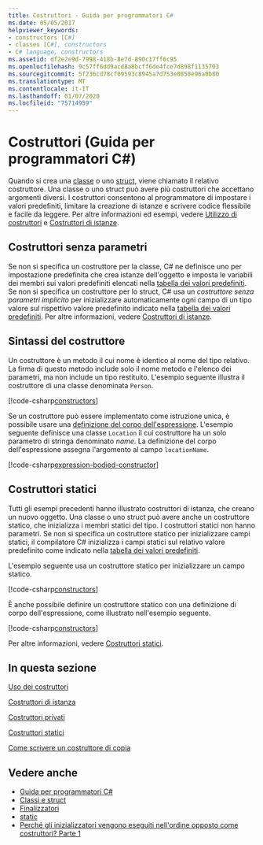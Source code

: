 ```yaml
---
title: Costruttori - Guida per programmatori C#
ms.date: 05/05/2017
helpviewer_keywords:
- constructors [C#]
- classes [C#], constructors
- C# language, constructors
ms.assetid: df2e2e9d-7998-418b-8e7d-890c17ff6c95
ms.openlocfilehash: 9c57ff6dd9acd8a8bcff6de4fce7d898f1135703
ms.sourcegitcommit: 5f236cd78cf09593c8945a7d753e0850e96a0b80
ms.translationtype: MT
ms.contentlocale: it-IT
ms.lasthandoff: 01/07/2020
ms.locfileid: "75714959"
---
```

# <a name="constructors-c-programming-guide"></a>Costruttori (Guida per programmatori C#)

Quando si crea una [classe](../../language-reference/keywords/class.md) o uno [struct](../../language-reference/keywords/struct.md), viene chiamato il relativo costruttore. Una classe o uno struct può avere più costruttori che accettano argomenti diversi. I costruttori consentono al programmatore di impostare i valori predefiniti, limitare la creazione di istanze e scrivere codice flessibile e facile da leggere. Per altre informazioni ed esempi, vedere [Utilizzo di costruttori](./using-constructors.md) e [Costruttori di istanze](./instance-constructors.md).  

## <a name="parameterless-constructors"></a>Costruttori senza parametri
  
Se non si specifica un costruttore per la classe, C# ne definisce uno per impostazione predefinita che crea istanze dell'oggetto e imposta le variabili dei membri sui valori predefiniti elencati nella [tabella dei valori predefiniti](../../language-reference/keywords/default-values-table.md). Se non si specifica un costruttore per lo struct, C# usa un *costruttore senza parametri implicito* per inizializzare automaticamente ogni campo di un tipo valore sul rispettivo valore predefinito indicato nella [tabella dei valori predefiniti](../../language-reference/keywords/default-values-table.md). Per altre informazioni, vedere [Costruttori di istanze](./instance-constructors.md).  

## <a name="constructor-syntax"></a>Sintassi del costruttore

Un costruttore è un metodo il cui nome è identico al nome del tipo relativo. La firma di questo metodo include solo il nome metodo e l'elenco dei parametri, ma non include un tipo restituito. L'esempio seguente illustra il costruttore di una classe denominata `Person`.

[!code-csharp[constructors](../../../../samples/snippets/csharp/programming-guide/classes-and-structs/constructors1.cs#1)]  

Se un costruttore può essere implementato come istruzione unica, è possibile usare una [definizione del corpo dell'espressione](../statements-expressions-operators/expression-bodied-members.md). L'esempio seguente definisce una classe `Location` il cui costruttore ha un solo parametro di stringa denominato *name*. La definizione del corpo dell'espressione assegna l'argomento al campo `locationName`.

[!code-csharp[expression-bodied-constructor](../../../../samples/snippets/csharp/programming-guide/classes-and-structs/expr-bodied-ctor.cs#1)]  

## <a name="static-constructors"></a>Costruttori statici

Tutti gli esempi precedenti hanno illustrato costruttori di istanza, che creano un nuovo oggetto. Una classe o uno struct può avere anche un costruttore statico, che inizializza i membri statici del tipo.  I costruttori statici non hanno parametri. Se non si specifica un costruttore statico per inizializzare campi statici, il compilatore C# inizializza i campi statici sul relativo valore predefinito come indicato nella [tabella dei valori predefiniti](../../language-reference/keywords/default-values-table.md).

L'esempio seguente usa un costruttore statico per inizializzare un campo statico.

[!code-csharp[constructors](../../../../samples/snippets/csharp/programming-guide/classes-and-structs/constructors1.cs#2)]  

È anche possibile definire un costruttore statico con una definizione di corpo dell'espressione, come illustrato nell'esempio seguente. 

[!code-csharp[constructors](../../../../samples/snippets/csharp/programming-guide/classes-and-structs/constructors1.cs#3)]  

Per altre informazioni, vedere [Costruttori statici](./static-constructors.md).  
  
## <a name="in-this-section"></a>In questa sezione  
 [Uso dei costruttori](./using-constructors.md)  
  
 [Costruttori di istanza](./instance-constructors.md)  
  
 [Costruttori privati](./private-constructors.md)  
  
 [Costruttori statici](./static-constructors.md)  
  
 [Come scrivere un costruttore di copia](./how-to-write-a-copy-constructor.md)  
  
## <a name="see-also"></a>Vedere anche

- [Guida per programmatori C#](../index.md)
- [Classi e struct](./index.md)
- [Finalizzatori](./destructors.md)
- [static](../../language-reference/keywords/static.md)
- [Perché gli inizializzatori vengono eseguiti nell'ordine opposto come costruttori? Parte 1](https://blogs.msdn.microsoft.com/ericlippert/2008/02/15/why-do-initializers-run-in-the-opposite-order-as-constructors-part-one)
